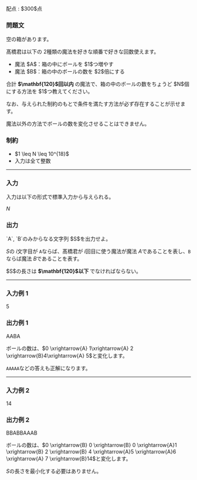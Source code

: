 
<div>

<span>

<span>

<p>
配点 : $300$点
</p>

<div>

<section>

### **問題文**

<p>
空の箱があります。

髙橋君は以下の $2$種類の魔法を好きな順番で好きな回数使えます。
</p>

<ul>

<li>
魔法 $A$：箱の中にボールを $1$つ増やす
</li>

<li>
魔法 $B$：箱の中のボールの数を $2$倍にする
</li>

</ul>

<p>
合計 
<strong>
$\mathbf{120}$回以内
</strong>
の魔法で、箱の中のボールの数をちょうど $N$個にする方法を $1$つ教えてください。

なお、与えられた制約のもとで条件を満たす方法が必ず存在することが示せます。  
</p>

<p>
魔法以外の方法でボールの数を変化させることはできません。  
</p>

</section>

</div>

<div>

<section>

### **制約**

<ul>

<li>
$1 \leq N \leq 10^{18}$
</li>

<li>
入力は全て整数
</li>

</ul>

</section>

</div>

---

<div>

<div>

<section>

### **入力**

<p>
入力は以下の形式で標準入力から与えられる。
</p>

<div>

$N$
</div>

</section>

</div>

<div>

<section>

### **出力**

<p>
`A`, `B`のみからなる文字列 $S$を出力せよ。

$S$の $i$文字目が `A`ならば、髙橋君が $i$回目に使う魔法が魔法 $A$であることを表し、`B`ならば魔法 $B$であることを表す。
</p>

<p>
$S$の長さは 
<strong>
$\mathbf{120}$以下
</strong>
でなければならない。  
</p>

</section>

</div>

</div>

---

<div>

<section>

### **入力例 1**

<div>

5

</div>

</section>

</div>

<div>

<section>

### **出力例 1**

<div>

AABA

</div>

<p>
ボールの数は、$0 \xrightarrow{A} 1\xrightarrow{A} 2 \xrightarrow{B}4\xrightarrow{A} 5$と変化します。

`AAAAA`などの答えも正解になります。  
</p>

</section>

</div>

---

<div>

<section>

### **入力例 2**

<div>

14

</div>

</section>

</div>

<div>

<section>

### **出力例 2**

<div>

BBABBAAAB

</div>

<p>
ボールの数は、$0 \xrightarrow{B} 0 \xrightarrow{B} 0  \xrightarrow{A}1 \xrightarrow{B} 2 \xrightarrow{B} 4  \xrightarrow{A}5  \xrightarrow{A}6 \xrightarrow{A} 7  \xrightarrow{B}14$と変化します。

$S$の長さを最小化する必要はありません。
</p>

</section>

</div>

</span>

</span>

</div>
